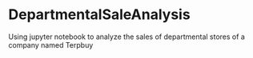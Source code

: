 # DepartmentalSaleAnalysis
Using jupyter notebook to analyze the sales of departmental stores of a company named Terpbuy

